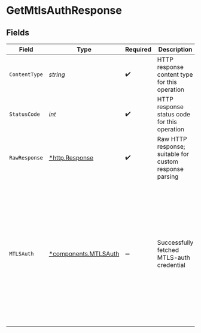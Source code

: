 # GetMtlsAuthResponse


## Fields

| Field                                                                                                                                                                                                                 | Type                                                                                                                                                                                                                  | Required                                                                                                                                                                                                              | Description                                                                                                                                                                                                           | Example                                                                                                                                                                                                               |
| --------------------------------------------------------------------------------------------------------------------------------------------------------------------------------------------------------------------- | --------------------------------------------------------------------------------------------------------------------------------------------------------------------------------------------------------------------- | --------------------------------------------------------------------------------------------------------------------------------------------------------------------------------------------------------------------- | --------------------------------------------------------------------------------------------------------------------------------------------------------------------------------------------------------------------- | --------------------------------------------------------------------------------------------------------------------------------------------------------------------------------------------------------------------- |
| `ContentType`                                                                                                                                                                                                         | *string*                                                                                                                                                                                                              | :heavy_check_mark:                                                                                                                                                                                                    | HTTP response content type for this operation                                                                                                                                                                         |                                                                                                                                                                                                                       |
| `StatusCode`                                                                                                                                                                                                          | *int*                                                                                                                                                                                                                 | :heavy_check_mark:                                                                                                                                                                                                    | HTTP response status code for this operation                                                                                                                                                                          |                                                                                                                                                                                                                       |
| `RawResponse`                                                                                                                                                                                                         | [*http.Response](https://pkg.go.dev/net/http#Response)                                                                                                                                                                | :heavy_check_mark:                                                                                                                                                                                                    | Raw HTTP response; suitable for custom response parsing                                                                                                                                                               |                                                                                                                                                                                                                       |
| `MTLSAuth`                                                                                                                                                                                                            | [*components.MTLSAuth](../../models/components/mtlsauth.md)                                                                                                                                                           | :heavy_minus_sign:                                                                                                                                                                                                    | Successfully fetched MTLS-auth credential                                                                                                                                                                             | {<br/>"ca_certificate": {<br/>"id": "b2f34145-0343-41a4-9602-4c69dec2f260"<br/>},<br/>"consumer": {<br/>"id": "84a73fb8-50fc-44a7-a4d5-aa17728ee83f"<br/>},<br/>"id": "b2f34145-0343-41a4-9602-4c69dec2f269",<br/>"subject_name": "CA_Subject_Name"<br/>} |